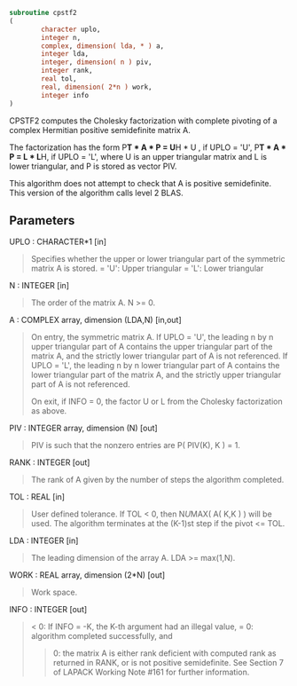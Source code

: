 ```fortran
subroutine cpstf2
(
        character uplo,
        integer n,
        complex, dimension( lda, * ) a,
        integer lda,
        integer, dimension( n ) piv,
        integer rank,
        real tol,
        real, dimension( 2*n ) work,
        integer info
)
```

CPSTF2 computes the Cholesky factorization with complete
pivoting of a complex Hermitian positive semidefinite matrix A.

The factorization has the form
P**T * A * P = U**H * U ,  if UPLO = 'U',
P**T * A * P = L  * L**H,  if UPLO = 'L',
where U is an upper triangular matrix and L is lower triangular, and
P is stored as vector PIV.

This algorithm does not attempt to check that A is positive
semidefinite. This version of the algorithm calls level 2 BLAS.

## Parameters
UPLO : CHARACTER*1 [in]
> Specifies whether the upper or lower triangular part of the
> symmetric matrix A is stored.
> = 'U':  Upper triangular
> = 'L':  Lower triangular

N : INTEGER [in]
> The order of the matrix A.  N >= 0.

A : COMPLEX array, dimension (LDA,N) [in,out]
> On entry, the symmetric matrix A.  If UPLO = 'U', the leading
> n by n upper triangular part of A contains the upper
> triangular part of the matrix A, and the strictly lower
> triangular part of A is not referenced.  If UPLO = 'L', the
> leading n by n lower triangular part of A contains the lower
> triangular part of the matrix A, and the strictly upper
> triangular part of A is not referenced.
> 
> On exit, if INFO = 0, the factor U or L from the Cholesky
> factorization as above.

PIV : INTEGER array, dimension (N) [out]
> PIV is such that the nonzero entries are P( PIV(K), K ) = 1.

RANK : INTEGER [out]
> The rank of A given by the number of steps the algorithm
> completed.

TOL : REAL [in]
> User defined tolerance. If TOL < 0, then N*U*MAX( A( K,K ) )
> will be used. The algorithm terminates at the (K-1)st step
> if the pivot <= TOL.

LDA : INTEGER [in]
> The leading dimension of the array A.  LDA >= max(1,N).

WORK : REAL array, dimension (2*N) [out]
> Work space.

INFO : INTEGER [out]
> < 0: If INFO = -K, the K-th argument had an illegal value,
> = 0: algorithm completed successfully, and
> > 0: the matrix A is either rank deficient with computed rank
> as returned in RANK, or is not positive semidefinite. See
> Section 7 of LAPACK Working Note #161 for further
> information.
